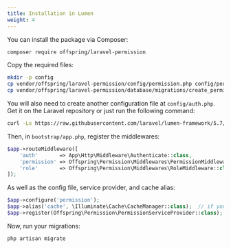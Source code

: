 ```yaml
---
title: Installation in Lumen
weight: 4
---
```


You can install the package via Composer:

``` bash
composer require offspring/laravel-permission
```

Copy the required files:

```bash
mkdir -p config
cp vendor/offspring/laravel-permission/config/permission.php config/permission.php
cp vendor/offspring/laravel-permission/database/migrations/create_permission_tables.php.stub database/migrations/2018_01_01_000000_create_permission_tables.php
```

You will also need to create another configuration file at `config/auth.php`. Get it on the Laravel repository or just run the following command:

```bash
curl -Ls https://raw.githubusercontent.com/laravel/lumen-framework/5.7/config/auth.php -o config/auth.php
```

Then, in `bootstrap/app.php`, register the middlewares:

```php
$app->routeMiddleware([
    'auth'       => App\Http\Middleware\Authenticate::class,
    'permission' => Offspring\Permission\Middlewares\PermissionMiddleware::class,
    'role'       => Offspring\Permission\Middlewares\RoleMiddleware::class,
]);
```

As well as the config file, service provider, and cache alias:

```php
$app->configure('permission');
$app->alias('cache', \Illuminate\Cache\CacheManager::class);  // if you don't have this already
$app->register(Offspring\Permission\PermissionServiceProvider::class);
```

Now, run your migrations:

```bash
php artisan migrate
```
